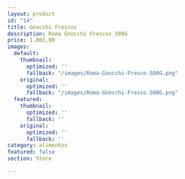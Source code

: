 ```yaml
---
layout: product
id: "14"
title: Gnocchi Frescos
description: Roma Gnocchi Frescos 500G
price: 1.865,00
images:
  default:
    thumbnail:
      optimized: ''
      fallback: "/images/Roma-Gnocchi-Fresco-500G.png"
    original:
      optimized: ''
      fallback: "/images/Roma-Gnocchi-Fresco-500G.png"
  featured:
    thumbnail:
      optimized: ''
      fallback: ''
    original:
      optimized: ''
      fallback: ''
category: alimentos
featured: false
section: Store

---
```

